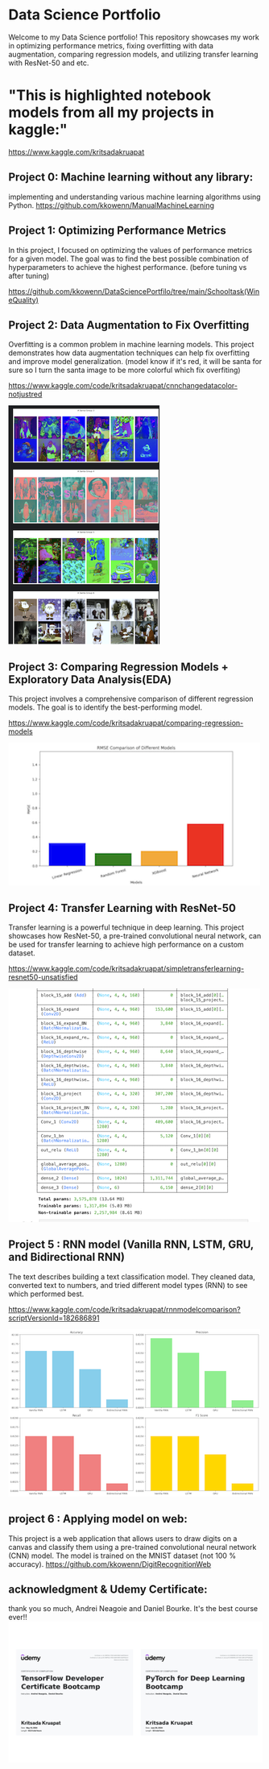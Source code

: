 # Data Science Portfolio

Welcome to my Data Science portfolio! This repository showcases my work in optimizing performance metrics, fixing overfitting with data augmentation, comparing regression models, and utilizing transfer learning with ResNet-50 and etc.

# "This is highlighted notebook models from all my projects in kaggle:"

https://www.kaggle.com/kritsadakruapat


## Project 0: Machine learning without any library:
implementing and understanding various machine learning algorithms using Python.
https://github.com/kkowenn/ManualMachineLearning


## Project 1: Optimizing Performance Metrics

In this project, I focused on optimizing the values of performance metrics for a given model. The goal was to find the best possible combination of hyperparameters to achieve the highest performance. (before tuning vs after tuning)

https://github.com/kkowenn/DataSciencePortfilo/tree/main/Schooltask(WineQuality)

## Project 2: Data Augmentation to Fix Overfitting

Overfitting is a common problem in machine learning models. This project demonstrates how data augmentation techniques can help fix overfitting and improve model generalization. (model know if it's red, it will be santa for sure so I turn the santa image to be more colorful which fix overfiting)

https://www.kaggle.com/code/kritsadakruapat/cnnchangedatacolor-notjustred

![image](0image/color.png)

## Project 3: Comparing Regression Models + Exploratory Data Analysis(EDA)

This project involves a comprehensive comparison of different regression models. The goal is to identify the best-performing model.

https://www.kaggle.com/code/kritsadakruapat/comparing-regression-models

![image](0image/regression.png)

## Project 4: Transfer Learning with ResNet-50

Transfer learning is a powerful technique in deep learning. This project showcases how ResNet-50, a pre-trained convolutional neural network, can be used for transfer learning to achieve high performance on a custom dataset.

https://www.kaggle.com/code/kritsadakruapat/simpletransferlearning-resnet50-unsatisfied

![image](0image/bottun.png)

## Project 5 : RNN model (Vanilla RNN, LSTM, GRU, and Bidirectional RNN) 

The text describes building a text classification model. They cleaned data, converted text to numbers, and tried different model types (RNN) to see which performed best.

https://www.kaggle.com/code/kritsadakruapat/rnnmodelcomparison?scriptVersionId=182686891

![image](0image/1212.png)

## project 6 : Applying model on web:
This project is a web application that allows users to draw digits on a canvas and classify them using a pre-trained convolutional neural network (CNN) model. The model is trained on the MNIST dataset (not 100 % accuracy).
https://github.com/kkowenn/DigitRecognitionWeb

## acknowledgment & Udemy Certificate:
thank you so much, Andrei Neagoie and Daniel Bourke. It's the best course ever!!
![image](0image/1.png)


